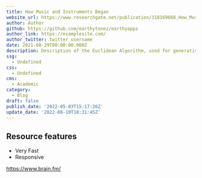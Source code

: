 ```yaml
---
title: How Music and Instruments Began
website_url: https://www.researchgate.net/publication/318169668_How_Music_and_Instruments_Began_A_Brief_Overview_of_the_Origin_and_Entire_Development_of_Music_from_Its_Earliest_Stages
author: Author
github: https://github.com/earthytonez/earthyappz
author_link: https://examplesite.com/
author_twitter: twitter_username
date: 2021-08-29T00:00:00.000Z
description: Description of the Euclidean Algorithm, used for generative rhythms
ssg:
  - Undefined
css:
  - Undefined
cms:
  - Academic
category:
  - Blog
draft: false
publish_date: '2022-05-03T15:17:26Z'
update_date: '2022-08-10T18:31:45Z'
---
```


## Resource features

- Very Fast
- Responsive

https://www.brain.fm/